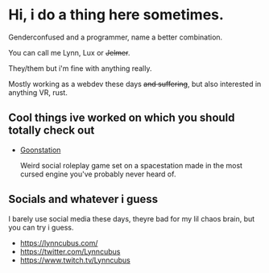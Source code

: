 # Hi, i do a thing here sometimes.

Genderconfused and a programmer, name a better combination.

You can call me Lynn, Lux or ~~Jelmer~~. 

They/them but i'm fine with anything really.

Mostly working as a webdev these days ~~and suffering~~, but also interested in anything VR, rust.

## Cool things ive worked on which you should totally check out

- [Goonstation](https://github.com/goonstation/goonstation)

  Weird social roleplay game set on a spacestation made in the most cursed engine you've probably never heard of.

## Socials and whatever i guess

I barely use social media these days, theyre bad for my lil chaos brain, but you can try i guess.

- https://lynncubus.com/
- https://twitter.com/Lynncubus
- https://www.twitch.tv/Lynncubus

<!--
**Lynncubus/Lynncubus** is a ✨ _special_ ✨ repository because its `README.md` (this file) appears on your GitHub profile.

Here are some ideas to get you started:

- 🔭 I’m currently working on ...
- 🌱 I’m currently learning ...
- 👯 I’m looking to collaborate on ...
- 🤔 I’m looking for help with ...
- 💬 Ask me about ...
- 📫 How to reach me: ...
- 😄 Pronouns: ...
- ⚡ Fun fact: ...
-->
